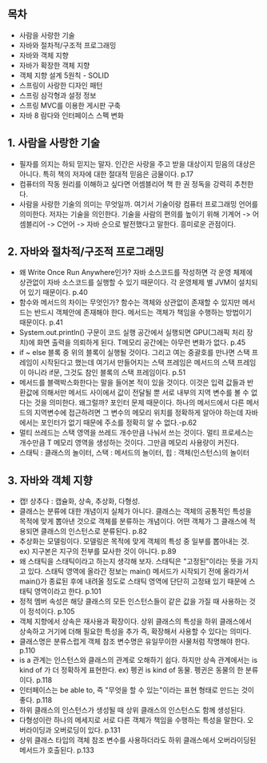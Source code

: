 ## 목차 
- 사람을 사랑한 기술
- 자바와 절차적/구조적 프로그래밍
- 자바와 객체 지향
- 자바가 확장한 객체 지향
- 객체 지향 설계 5원칙 - SOLID
- 스프링이 사랑한 디자인 패턴
- 스프링 삼각형과 설정 정보
- 스프링 MVC를 이용한 게시판 구축
- 자바 8 람다와 인터페이스 스펙 변화

## 1. 사람을 사랑한 기술 
- 필자를 의지는 하되 믿지는 말자. 인간은 사랑을 주고 받을 대상이지 믿음의 대상은 아니다. 특히 책의 저자에 대한 절대적 믿음은 금물이다. p.17
- 컴퓨터의 작동 원리를 이해하고 싶다면 어셈블리어 책 한 권 정독을 강력히 추천한다. 
- 사람을 사랑한 기술의 의미는 무엇일까. 여기서 기술이랑 컴퓨터 프로그래밍 언어를 의미한다. 저자는 기술을 의인한다. 기술을 사람의 편의를 높이기 위해 기계어 -> 어셈블리어 -> C언어 -> 자바 순으로 발전했다고 말한다. 흥미로운 관점이다. 

## 2. 자바와 절차적/구조적 프로그래밍 
- 왜 Write Once Run Anywhere인가? 
자바 소스코드를 작성하면 각 운영 체제에 상관없이 자바 소스코드를 실행할 수 있기 때문이다. 각 운영체제 별 JVM이 설치되어 있기 때문이다. p.40
- 함수와 메서드의 차이는 무엇인가? 함수는 객체와 상관없이 존재할 수 있지만 메서드는 반드시 객체안에 존재해야 한다. 메서드는 객체가 책임을 수행하는 방법이기 때문이다. p.41  
- System.out.println() 구문이 코드 실행 공간에서 실행되면 GPU(그래픽 처리 장치)에 화면 출력을 의뢰하게 된다. T메모리 공간에는 아무런 변화가 없다. p.45
- if ~ else 블록 중 위의 블록이 실행될 것이다. 그리고 여는 중괄호를 만나면 스택 프레임이 시작된다고 했는데 여기서 만들어지는 스택 프레임은 메서드의 스택 프레임이 아니라 if문, 그것도 참인 블록의 스택 프레임이다. p.51
- 메서드를 블랙박스화한다는 말을 들어본 적이 있을 것이다. 이것은 입력 값들과 반환값에 의해서만 메서드 사이에서 값이 전달될 뿐 서로 내부의 지역 변수를 볼 수 없다는 것을 의미한다. 왜그럴까? 포인터 문제 때문이다. 하나의 메서드에서 다른 메서드의 지역변수에 접근하려면 그 변수의 메모리 위치를 정확하게 알아야 하는데 자바에서는 포인터가 없기 때문에 주소를 정확히 알 수 없다.-p.62
- 멀티 쓰레드는 스택 영역을 쓰레드 개수만큼 나눠서 쓰는 것이다. 멀티 프로세스는 개수만큼 T 메모리 영역을 생성하는 것이다. 그만큼 메모리 사용량이 커진다.
- 스태틱 : 클래스의 놀이터, 스택 : 메서드의 놀이터, 힙 : 객체(인스턴스)의 놀이터

## 3. 자바와 객체 지향 
- 캡! 상추다 : 캡슐화, 상속, 추상화, 다형성.
- 클래스는 분류에 대한 개념이지 실체가 아니다. 클래스는 객체의 공통적인 특성을 목적에 맞게 뽑아낸 것으로 객체를 분류하는 개념이다. 어떤 객체가 그 클래스에 적용되면 클래스의 인스턴스로 분류된다. p.82 
- 추상화는 모델링이다. 모델링은 목적에 맞게 객체의 특성 중 일부를 뽑아내는 것. ex) 지구본은 지구의 전부를 묘사한 것이 아니다. p.89
- 왜 스태틱을 스태틱이라고 하는지 생각해 보자. 스태틱은 "고정된"이라는 뜻을 가지고 있다. 스태틱 영역에 올라간 정보는 main() 메서드가 시작되기 전에 올라가서 main()가 종료된 후에 내려올 정도로 스태틱 영역에 단단히 고정돼 있기 때문에 스태틱 영역이라고 한다. p.101
- 정적 멤버 속성은 해당 클래스의 모든 인스턴스들이 같은 값을 가질 때 사용하는 것이 정석이다. p.105
- 객체 지향에서 상속은 재사용과 확장이다. 상위 클래스의 특성을 하위 클래스에서 상속하고 거기에 더해 필요한 특성을 추가 즉, 확장해서 사용할 수 있다는 의미다. 
- 클래스명은 분류스럽게 객체 참조 변수명은 유일무이한 사물처럼 작명해야 한다. p.110
- is a 관계는 인스턴스와 클래스의 관계로 오해하기 쉽다. 하지만 상속 관계에서는 is kind of 가 더 정확하게 표현한다. ex) 펭귄 is kind of 동물. 펭귄은 동물의 한 분류이다. p.118
- 인터페이스는 be able to, 즉 "무엇을 할 수 있는"이라는 표현 형태로 만드는 것이 좋다. p.118
- 하위 클래스의 인스턴스가 생성될 때 상위 클래스의 인스턴스도 함께 생성된다. 
- 다형성이란 하나의 메세지로 서로 다른 객체가 책임을 수행하는 특성을 말한다. 오버라이딩과 오버로딩이 있다. p.131
- 상위 클래스 타입의 객체 참조 변수를 사용하더라도 하위 클래스에서 오버라이딩된 메서드가 호출된다. p.133  

